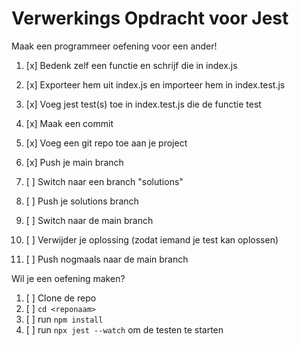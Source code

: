 # Verwerkings Opdracht voor Jest

Maak een programmeer oefening voor een ander!

1. [x] Bedenk zelf een functie en schrijf die in index.js
2. [x] Exporteer hem uit index.js en importeer hem in index.test.js
3. [x] Voeg jest test(s) toe in index.test.js die de functie test
4. [x] Maak een commit

5. [x] Voeg een git repo toe aan je project
6. [x] Push je main branch
7. [ ] Switch naar een branch "solutions"
8. [ ] Push je solutions branch
9. [ ] Switch naar de main branch
10. [ ] Verwijder je oplossing (zodat iemand je test kan oplossen)
11. [ ] Push nogmaals naar de main branch

Wil je een oefening maken?

1. [ ] Clone de repo
2. [ ] `cd <reponaam>`
3. [ ] run `npm install`
4. [ ] run `npx jest --watch` om de testen te starten
